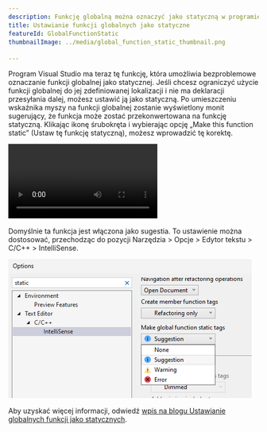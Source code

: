 ```yaml
---
description: Funkcję globalną można oznaczyć jako statyczną w programie Visual Studio.
title: Ustawianie funkcji globalnych jako statyczne
featureId: GlobalFunctionStatic
thumbnailImage: ../media/global_function_static_thumbnail.png

---
```



Program Visual Studio ma teraz tę funkcję, która umożliwia bezproblemowe oznaczanie funkcji globalnej jako statycznej. Jeśli chcesz ograniczyć użycie funkcji globalnej do jej zdefiniowanej lokalizacji i nie ma deklaracji przesyłania dalej, możesz ustawić ją jako statyczną.
Po umieszczeniu wskaźnika myszy na funkcji globalnej zostanie wyświetlony monit sugerujący, że funkcja może zostać przekonwertowana na funkcję statyczną. Klikając ikonę śrubokręta i wybierając opcję „Make this function static” (Ustaw tę funkcję statyczną), możesz wprowadzić tę korektę.

![Przykład ustawienia funkcji globalnej jako statycznej](../media/global_function_static_example.mp4 "[Przykład ustawienia funkcji globalnej jako statycznej")

Domyślnie ta funkcja jest włączona jako sugestia. To ustawienie można dostosować, przechodząc do pozycji Narzędzia > Opcje > Edytor tekstu > C/C++ > IntelliSense.

![Ustawienie dla ustawiania funkcji globalnej jako statycznej](../media/global_function_static_setting.png "Ustawienie dla ustawienia funkcji globalnej jako statycznej")

Aby uzyskać więcej informacji, odwiedź [wpis na blogu Ustawianie globalnych funkcji jako statycznych](https://aka.ms/MakeGlobalFunctionStaticBlogPost).

